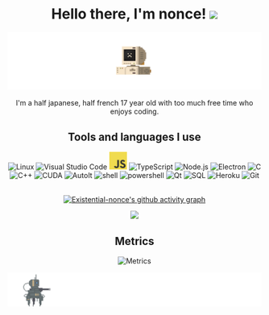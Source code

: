 <div align=center>
 
<h1>Hello there, I'm nonce! <img width="40px" src="https://cdn.discordapp.com/emojis/607305059482468400.gif?size=96"></h1>
<img src="assets/pixel_computer_transparent.gif">

<p>I'm a half japanese, half french 17 year old with too much free time who enjoys coding.</p> 

## **Tools and languages I use**
<img alt="Linux" width="35px" src="https://upload.wikimedia.org/wikipedia/commons/thumb/3/35/Tux.svg/1200px-Tux.svg.png" />
<img alt="Visual Studio Code" width="35px" src="https://cdn.jsdelivr.net/gh/devicons/devicon/icons/vscode/vscode-original.svg" />
<!-- <img align="center" alt="HTML5" width="35px" src="https://raw.githubusercontent.com/github/explore/80688e429a7d4ef2fca1e82350fe8e3517d3494d/topics/html/html.png" /> -->
<!-- <img align="center" alt="CSS3" width="35px" src="https://raw.githubusercontent.com/github/explore/80688e429a7d4ef2fca1e82350fe8e3517d3494d/topics/css/css.png" /> -->
<img alt="JavaScript" width="35px" src="https://raw.githubusercontent.com/github/explore/80688e429a7d4ef2fca1e82350fe8e3517d3494d/topics/javascript/javascript.png" />
<img alt="TypeScript" width="35px" src="https://media.discordapp.net/attachments/816669196565741629/913911000019894283/Typescript_logo_2020.svg.png" />
<img alt="Node.js" width="35px" src="https://cdn.jsdelivr.net/gh/devicons/devicon/icons/nodejs/nodejs-original.svg" />
<img alt="Electron" width="35px" src="https://styles.redditmedia.com/t5_3fh1h/styles/communityIcon_wb4keznfn2t41.png?width=256&s=31ee7abe34b29fc6a9831ba3d8445ad44f97b45e" />
<img alt="C" width="40px" src="https://cdn.discordapp.com/attachments/816669196565741629/893157538818842655/image0.png" />
<img alt="C++" width="35px" src="https://upload.wikimedia.org/wikipedia/commons/thumb/1/18/ISO_C%2B%2B_Logo.svg/306px-ISO_C%2B%2B_Logo.svg.png" />
<img alt="CUDA" width="45px" src="https://media.discordapp.net/attachments/816669196565741629/891388782857830500/removal.ai_tmp-614f6753bfeca.png" />
<img alt="AutoIt" width="35px" src="https://media.discordapp.net/attachments/816669196565741629/891389559382896650/removal.ai_tmp-614f6929dba70.png" />
<img alt="shell" width="35px" src="https://upload.wikimedia.org/wikipedia/commons/thumb/4/4b/Bash_Logo_Colored.svg/1200px-Bash_Logo_Colored.svg.png" />
<img alt="powershell" width="35px" src="https://xenappblog.com/wp-content/uploads/PowerShell.png" />
<img alt="Qt" width="35px" src="https://cdn.jsdelivr.net/gh/devicons/devicon/icons/qt/qt-original.svg" />
<img alt="SQL" width="35px" src="https://media.discordapp.net/attachments/816669196565741629/891398598040879164/315102_sql_file_icon.png?width=487&height=487" />
<img alt="Heroku" width="35px" src="https://cdn.iconscout.com/icon/free/png-512/heroku-5-569467.png" />
<img alt="Git" width="35px" src="https://git-scm.com/images/logos/downloads/Git-Icon-1788C.png" />

<br>
<br>

[![Existential-nonce's github activity graph](https://activity-graph.herokuapp.com/graph?username=Existential-nonce&bg_color=0D1117&hide_border=true&color=4B8DDA&line=4B8DDA&point=FFFFFF)](https://github.com/ashutosh00710/github-readme-activity-graph)

<img src="https://discord.c99.nl/widget/theme-3/699310549573435423.png" />

## **Metrics**

![Metrics](https://github.com/Existential-nonce/Existential-nonce/blob/main/github-metrics.svg)

<img src="assets/pixel_robot.gif">

</div>